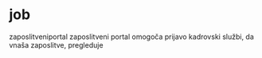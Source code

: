 # job
zaposlitveniportal
zaposlitveni portal omogoča prijavo kadrovski službi, da vnaša zaposlitve, pregleduje
